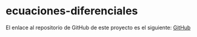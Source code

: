 # ecuaciones-diferenciales

El enlace al repositorio de GitHub de este proyecto es el siguiente: [GitHub]()
